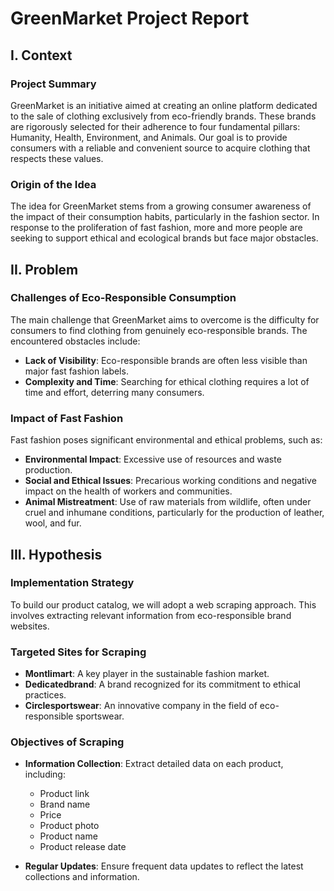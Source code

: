 # GreenMarket Project Report

## I. Context

### Project Summary
GreenMarket is an initiative aimed at creating an online platform dedicated to the sale of clothing exclusively from eco-friendly brands. These brands are rigorously selected for their adherence to four fundamental pillars: Humanity, Health, Environment, and Animals. Our goal is to provide consumers with a reliable and convenient source to acquire clothing that respects these values.

### Origin of the Idea
The idea for GreenMarket stems from a growing consumer awareness of the impact of their consumption habits, particularly in the fashion sector. In response to the proliferation of fast fashion, more and more people are seeking to support ethical and ecological brands but face major obstacles.

## II. Problem

### Challenges of Eco-Responsible Consumption
The main challenge that GreenMarket aims to overcome is the difficulty for consumers to find clothing from genuinely eco-responsible brands. The encountered obstacles include:

- **Lack of Visibility**: Eco-responsible brands are often less visible than major fast fashion labels.
- **Complexity and Time**: Searching for ethical clothing requires a lot of time and effort, deterring many consumers.

### Impact of Fast Fashion
Fast fashion poses significant environmental and ethical problems, such as:

- **Environmental Impact**: Excessive use of resources and waste production.
- **Social and Ethical Issues**: Precarious working conditions and negative impact on the health of workers and communities.
- **Animal Mistreatment**: Use of raw materials from wildlife, often under cruel and inhumane conditions, particularly for the production of leather, wool, and fur.

## III. Hypothesis

### Implementation Strategy
To build our product catalog, we will adopt a web scraping approach. This involves extracting relevant information from eco-responsible brand websites.

### Targeted Sites for Scraping
- **Montlimart**: A key player in the sustainable fashion market.
- **Dedicatedbrand**: A brand recognized for its commitment to ethical practices.
- **Circlesportswear**: An innovative company in the field of eco-responsible sportswear.

### Objectives of Scraping
- **Information Collection**: Extract detailed data on each product, including:
  - Product link
  - Brand name
  - Price
  - Product photo
  - Product name
  - Product release date

- **Regular Updates**: Ensure frequent data updates to reflect the latest collections and information.
